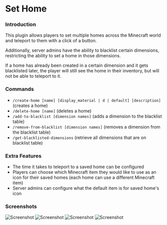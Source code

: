 # Set Home

### Introduction
This plugin allows players to set multiple homes across the Minecraft world and teleport to them with a click of a button.

Additionally, server admins have the ability to blacklist certain dimensions, restricting the ability to set a home in those dimensions.

If a home has already been created in a certain dimension and it gets blacklisted later, the player will still see the home in their inventory, but will not be able to teleport to it. 

### Commands
- `/create-home [name] [display_material | d | default] [description]` (creates a home)
- `/delete-home [name]` (deletes a home)
- `/add-to-blacklist [dimension names]` (adds a dimension to the blacklist table)
- `/remove-from-blacklist [dimension names]` (removes a dimension from the blacklist table)
- `/get-blacklisted-dimensions` (retrieve all dimensions that are on blacklist table)

### Extra Features
- The time it takes to teleport to a saved home can be configured
- Players can choose which Minecraft item they would like to use as an icon for their saved homes (each home can use a different Minecraft item)
- Server admins can configure what the default item is for saved home's icon

### Screenshots
![Screenshot](https://imgur.com/ucK48vf.png)
![Screenshot](https://imgur.com/xoifjIv.png)
![Screenshot](https://imgur.com/TnqcR9i.png)
![Screenshot](https://imgur.com/pR3qJ2Q.png)
